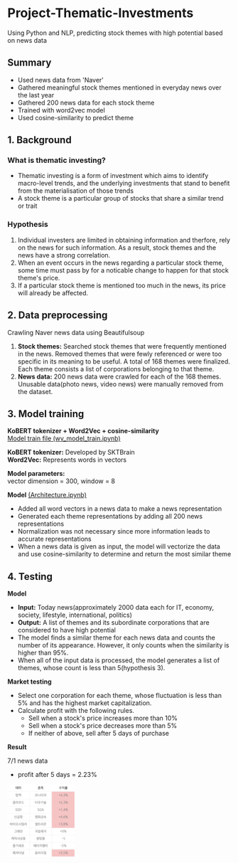 # Project-Thematic-Investments
Using Python and NLP, predicting stock themes with high potential based on news data

## Summary
* Used news data from 'Naver'
* Gathered meaningful stock themes mentioned in everyday news over the last year
* Gathered 200 news data for each stock theme
* Trained with word2vec model
* Used cosine-similarity to predict theme

## 1. Background
### What is thematic investing?
* Thematic investing is a form of investment which aims to identify macro-level trends, and the underlying investments that stand to benefit from the materialisation of those trends
* A stock theme is a particular group of stocks that share a similar trend or trait

### Hypothesis
1. Individual investers are limited in obtaining information and therfore, rely on the news for such information. As a result, stock themes and the news have a strong correlation.
2. When an event occurs in the news regarding a particular stock theme, some time must pass by for a noticable change to happen for that stock theme's price.
3. If a particular stock theme is mentioned too much in the news, its price will already be affected.

## 2. Data preprocessing
Crawling Naver news data using Beautifulsoup

1. **Stock themes:** Searched stock themes that were frequently mentioned in the news. Removed themes that were fewly referenced or were too specific in its meaning to be useful. A total of 168 themes were finalized. Each theme consists a list of corporations belonging to that theme.
2. **News data:** 200 news data were crawled for each of the 168 themes. Unusable data(photo news, video news) were manually removed from the dataset.

## 3. Model training

**KoBERT tokenizer + Word2Vec + cosine-similarity**\
[Model train file (wv_model_train.ipynb)](./Model/wv_model_train.ipynb)

**KoBERT tokenizer:** Developed by SKTBrain\
**Word2Vec:** Represents words in vectors

**Model parameters:**\
vector dimension = 300, window = 8

**Model** [(Architecture.ipynb)](./Model/Architecture.ipynb)
- Added all word vectors in a news data to make a news representation
- Generated each theme representations by adding all 200 news representations
- Normalization was not necessary since more information leads to accurate representations
- When a news data is given as input, the model will vectorize the data and use cosine-similarity to determine and return the most similar theme

## 4. Testing
**Model**
- **Input:** Today news(approximately 2000 data each for IT, economy, society, lifestyle, international, politics)
- **Output:** A list of themes and its subordinate corporations that are considered to have high potential
- The model finds a similar theme for each news data and counts the number of its appearance. However, it only counts when the similarity is higher than 95%.
- When all of the input data is processed, the model generates a list of themes, whose count is less than 5(hypothesis 3).

**Market testing**
- Select one corporation for each theme, whose fluctuation is less than 5% and has the highest market capitalization.
- Calculate profit with the following rules.
  - Sell when a stock's price increases more than 10%
  - Sell when a stock's price decreases more than 5%
  - If neither of above, sell after 5 days of purchase
  
**Result**


7/1 news data
- profit after 5 days = 2.23%
<img src="images/result.png" width="30%" height="30%">
